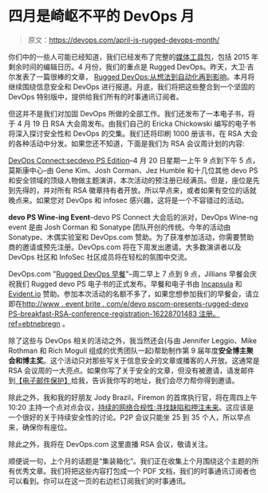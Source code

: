 # 四月是崎岖不平的 DevOps 月

> 原文：<https://devops.com/april-is-rugged-devops-month/>

你们中的一些人可能已经知道，我们已经发布了完整的[媒体工具包](http://www.devops.com/mediakit)，包括 2015 年剩余时间的编辑日历。4 月份，我们的重点是 Rugged DevOps。昨天，大卫·吉尔发表了一篇很棒的文章， [Rugged DevOps:从想法到自动化再到影响](https://devops.com/features/rugged-devops-idea-automation-impact/ "Permalink to Rugged DevOps: From Idea to Automation to Impact")。本月将继续围绕信息安全和 DevOps 进行报道。月底，我们将把这些整合到一个坚固的 DevOps 特别版中，提供给我们所有的时事通讯订阅者。

但这并不是我们对加固 DevOps 所做的全部工作。我们还发布了一本电子书，将于 4 月 19 日 RSA 大会周发布。由我们自己的 Ericka Chickowski 编写的电子书将深入探讨安全性和 DevOps 的交集。我们还将印刷 1000 册该书，在 RSA 大会的各种活动中分发。如果您还不知道，下面是我们为 RSA 会议周计划的内容:

[DevOps Connect:secdevo PS Edition](http://www.devopsconnect.com/events/rsa-san-francisco/)–4 月 20 日星期一上午 9 点到下午 5 点，莫斯康中心–由 Gene Kim、Josh Corman、Jez Humble 和十几位其他 devo PS 和安全领域的顶级人物做主题演讲，本次活动的预注册已经满员。但是，座位是先到先得的，并对所有 RSA 徽章持有者开放。所以早点来，或者如果有空位的话就晚点来。如果您对 DevOps 和 infosec 感兴趣，这将是一个不容错过的活动。

**devo PS Wine-ing Event**–devo PS Connect 大会后的派对，DevOps Wine-ng event 是由 Josh Corman 和 Sonatype 团队开创的传统。今年的活动由 Sonatype、木偶实验室和 DevOps.com 赞助。为了获准参加活动，你需要赞助商的邀请或预先注册。DevOps.com 将在下周发出邀请。大多数演讲者以及 DevOps 社区和 InfoSec 社区成员将在轻松的氛围中交流。

DevOps.com "[Rugged DevOps 早餐](https://devops.com/news/rugged-devops-breakfast-rsac/)"–周二早上 7 点到 9 点，Jillians 早餐会庆祝我们 Rugged devo PS 电子书的正式发布。早餐和电子书由 [Incapsula](https://www.incapsula.com) 和 [Evident.io](http://www.evident.io) 赞助。参加本次活动的名额不多了，如果您想参加我们的早餐会，请立即在[http://www . event brite . com/e/devo pscom-presents-rugged-devo PS-breakfast-RSA-conference-registration-16228701483 注册。ref=ebtnebregn](https://www.eventbrite.com/e/devopscom-presents-rugged-devops-breakfast-rsa-conference-registration-16228701483?ref=ebtnebregn) 。

除了这些与 DevOps 相关的活动之外，我当然还会(与由 Jennifer Leggio、Mike Rothman 和 Rich Mogull 组成的优秀团队一起)帮助制作第 9 届年度**安全博主聚会和博主奖**。这个活动只对那些写关于信息安全的文章或播客的人开放。这通常是 RSA 会议周的一大亮点。如果你写了关于安全的文章，但没有被邀请，请发邮件到[【电子邮件保护】](/cdn-cgi/l/email-protection)给我，告诉我你写的地址，我们会尽力帮你得到邀请。

除此之外，我和我的好朋友 Jody Brazil，Firemon 的首席执行官，将在周四上午 10:20 主持一个点对点会议，[持续的网络合规性:寻找缺陷和押注未来](https://www.rsaconference.com/events/us15/agenda/sessions/1900/continuous-network-compliance-finding-flaws-and)。这应该是一个很好的关于持续安全性的讨论。P2P 会议只能坐 25 到 35 个人，所以早点来，确保你有座位。

除此之外，我将在 DevOps.com 这里直播 RSA 会议，敬请关注。

顺便说一句，上个月的话题是“集装箱化”。我们正在收集上个月围绕这个主题的所有优秀文章。我们将把这些内容打包成一个 PDF 文档，我们的时事通讯订阅者也可以看到。你可以在这一页的右边栏订阅我们的时事通讯。